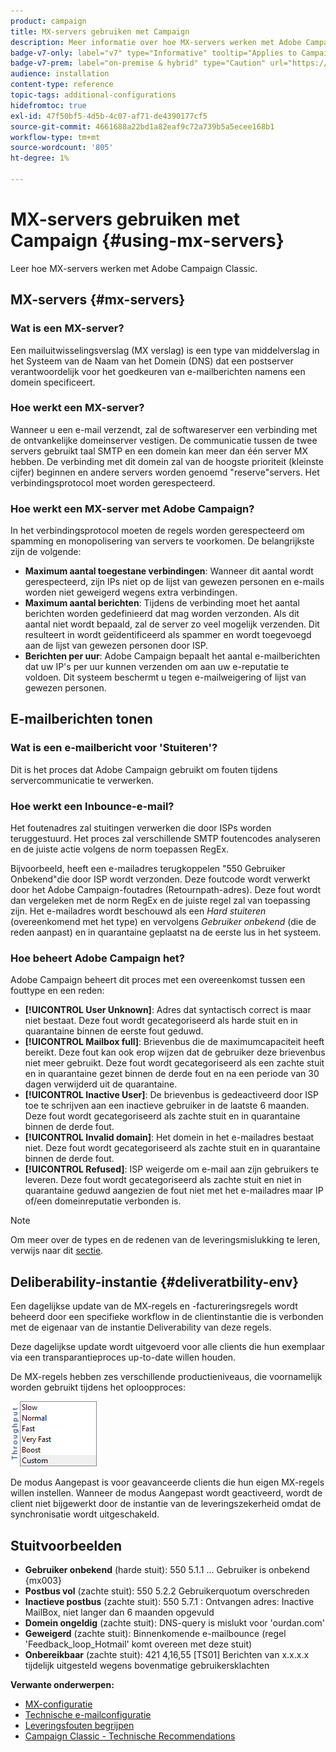 ```yaml
---
product: campaign
title: MX-servers gebruiken met Campaign
description: Meer informatie over hoe MX-servers werken met Adobe Campaign Classic
badge-v7-only: label="v7" type="Informative" tooltip="Applies to Campaign Classic v7 only"
badge-v7-prem: label="on-premise & hybrid" type="Caution" url="https://experienceleague.adobe.com/docs/campaign-classic/using/installing-campaign-classic/architecture-and-hosting-models/hosting-models-lp/hosting-models.html" tooltip="Applies to on-premise and hybrid deployments only"
audience: installation
content-type: reference
topic-tags: additional-configurations
hidefromtoc: true
exl-id: 47f50bf5-4d5b-4c07-af71-de4390177cf5
source-git-commit: 4661688a22bd1a82eaf9c72a739b5a5ecee168b1
workflow-type: tm+mt
source-wordcount: '805'
ht-degree: 1%

---
```


# MX-servers gebruiken met Campaign {#using-mx-servers}



Leer hoe MX-servers werken met Adobe Campaign Classic.

## MX-servers {#mx-servers}

### Wat is een MX-server?

Een mailuitwisselingsverslag (MX verslag) is een type van middelverslag in het Systeem van de Naam van het Domein (DNS) dat een postserver verantwoordelijk voor het goedkeuren van e-mailberichten namens een domein specificeert.

### Hoe werkt een MX-server?

Wanneer u een e-mail verzendt, zal de softwareserver een verbinding met de ontvankelijke domeinserver vestigen. De communicatie tussen de twee servers gebruikt taal SMTP en een domein kan meer dan één server MX hebben. De verbinding met dit domein zal van de hoogste prioriteit (kleinste cijfer) beginnen en andere servers worden genoemd &quot;reserve&quot;servers. Het verbindingsprotocol moet worden gerespecteerd.

### Hoe werkt een MX-server met Adobe Campaign?

In het verbindingsprotocol moeten de regels worden gerespecteerd om spamming en monopolisering van servers te voorkomen. De belangrijkste zijn de volgende:

* **Maximum aantal toegestane verbindingen**: Wanneer dit aantal wordt gerespecteerd, zijn IPs niet op de lijst van gewezen personen en e-mails worden niet geweigerd wegens extra verbindingen.
* **Maximum aantal berichten**: Tijdens de verbinding moet het aantal berichten worden gedefinieerd dat mag worden verzonden. Als dit aantal niet wordt bepaald, zal de server zo veel mogelijk verzenden. Dit resulteert in wordt geïdentificeerd als spammer en wordt toegevoegd aan de lijst van gewezen personen door ISP.
* **Berichten per uur**: Adobe Campaign bepaalt het aantal e-mailberichten dat uw IP&#39;s per uur kunnen verzenden om aan uw e-reputatie te voldoen. Dit systeem beschermt u tegen e-mailweigering of lijst van gewezen personen.

## E-mailberichten tonen

### Wat is een e-mailbericht voor &#39;Stuiteren&#39;?

Dit is het proces dat Adobe Campaign gebruikt om fouten tijdens servercommunicatie te verwerken.

### Hoe werkt een Inbounce-e-mail?

Het foutenadres zal stuitingen verwerken die door ISPs worden teruggestuurd. Het proces zal verschillende SMTP foutencodes analyseren en de juiste actie volgens de norm toepassen RegEx.

Bijvoorbeeld, heeft een e-mailadres terugkoppelen &quot;550 Gebruiker Onbekend&quot;die door ISP wordt verzonden. Deze foutcode wordt verwerkt door het Adobe Campaign-foutadres (Retournpath-adres). Deze fout wordt dan vergeleken met de norm RegEx en de juiste regel zal van toepassing zijn. Het e-mailadres wordt beschouwd als een *Hard stuiteren* (overeenkomend met het type) en vervolgens *Gebruiker onbekend* (die de reden aanpast) en in quarantaine geplaatst na de eerste lus in het systeem.

### Hoe beheert Adobe Campaign het?

Adobe Campaign beheert dit proces met een overeenkomst tussen een fouttype en een reden:

* **[!UICONTROL User Unknown]**: Adres dat syntactisch correct is maar niet bestaat. Deze fout wordt gecategoriseerd als harde stuit en in quarantaine binnen de eerste fout geduwd.
* **[!UICONTROL Mailbox full]**: Brievenbus die de maximumcapaciteit heeft bereikt. Deze fout kan ook erop wijzen dat de gebruiker deze brievenbus niet meer gebruikt. Deze fout wordt gecategoriseerd als een zachte stuit en in quarantaine gezet binnen de derde fout en na een periode van 30 dagen verwijderd uit de quarantaine.
* **[!UICONTROL Inactive User]**: De brievenbus is gedeactiveerd door ISP toe te schrijven aan een inactieve gebruiker in de laatste 6 maanden. Deze fout wordt gecategoriseerd als zachte stuit en in quarantaine binnen de derde fout.
* **[!UICONTROL Invalid domain]**: Het domein in het e-mailadres bestaat niet. Deze fout wordt gecategoriseerd als zachte stuit en in quarantaine binnen de derde fout.
* **[!UICONTROL Refused]**: ISP weigerde om e-mail aan zijn gebruikers te leveren. Deze fout wordt gecategoriseerd als zachte stuit en niet in quarantaine geduwd aangezien de fout niet met het e-mailadres maar IP of/een domeinreputatie verbonden is.

>[!NOTE]
>
>Om meer over de types en de redenen van de leveringsmislukking te leren, verwijs naar dit [sectie](../../delivery/using/understanding-delivery-failures.md#delivery-failure-types-and-reasons).

## Deliberability-instantie {#deliveratbility-env}

Een dagelijkse update van de MX-regels en -factureringsregels wordt beheerd door een specifieke workflow in de clientinstantie die is verbonden met de eigenaar van de instantie Deliverability van deze regels.

Deze dagelijkse update wordt uitgevoerd voor alle clients die hun exemplaar via een transparantieproces up-to-date willen houden.

De MX-regels hebben zes verschillende productieniveaus, die voornamelijk worden gebruikt tijdens het oploopproces:

![](assets/mx-rules-throughput.png)

De modus Aangepast is voor geavanceerde clients die hun eigen MX-regels willen instellen. Wanneer de modus Aangepast wordt geactiveerd, wordt de client niet bijgewerkt door de instantie van de leveringszekerheid omdat de synchronisatie wordt uitgeschakeld.

## Stuitvoorbeelden

* **Gebruiker onbekend** (harde stuit): 550 5.1.1 ... Gebruiker is onbekend {mx003}
* **Postbus vol** (zachte stuit): 550 5.2.2 Gebruikerquotum overschreden
* **Inactieve postbus** (zachte stuit): 550 5.7.1 : Ontvangen adres: Inactive MailBox, niet langer dan 6 maanden opgevuld
* **Domein ongeldig** (zachte stuit): DNS-query is mislukt voor &#39;ourdan.com&#39;
* **Geweigerd** (zachte stuit): Binnenkomende e-mailbounce (regel &#39;Feedback_loop_Hotmail&#39; komt overeen met deze stuit)
* **Onbereikbaar** (zachte stuit): 421 4,16,55 [TS01] Berichten van x.x.x.x tijdelijk uitgesteld wegens bovenmatige gebruikersklachten

**Verwante onderwerpen:**
* [MX-configuratie](../../installation/using/email-deliverability.md#mx-configuration)
* [Technische e-mailconfiguratie](../../installation/using/email-deliverability.md)
* [Leveringsfouten begrijpen](../../delivery/using/understanding-delivery-failures.md)
* [Campaign Classic - Technische Recommendations](https://experienceleague.adobe.com/docs/deliverability-learn/deliverability-best-practice-guide/additional-resources/campaign/acc-technical-recommendations.html)
